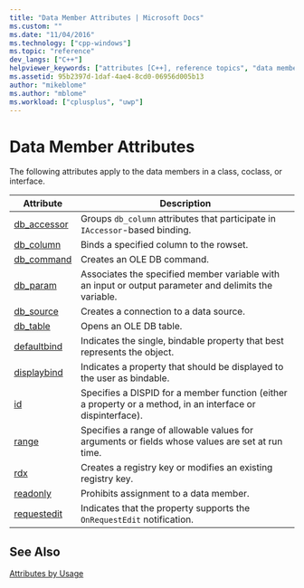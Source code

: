 ```yaml
---
title: "Data Member Attributes | Microsoft Docs"
ms.custom: ""
ms.date: "11/04/2016"
ms.technology: ["cpp-windows"]
ms.topic: "reference"
dev_langs: ["C++"]
helpviewer_keywords: ["attributes [C++], reference topics", "data members [C++], attributes", "data members [C++]"]
ms.assetid: 95b2397d-1daf-4ae4-8cd0-06956d005b13
author: "mikeblome"
ms.author: "mblome"
ms.workload: ["cplusplus", "uwp"]
---
```

# Data Member Attributes

The following attributes apply to the data members in a class, coclass, or interface.

|Attribute|Description|
|---------------|-----------------|
|[db_accessor](../windows/db-accessor.md)|Groups `db_column` attributes that participate in `IAccessor`-based binding.|
|[db_column](../windows/db-column.md)|Binds a specified column to the rowset.|
|[db_command](../windows/db-command.md)|Creates an OLE DB command.|
|[db_param](../windows/db-param.md)|Associates the specified member variable with an input or output parameter and delimits the variable.|
|[db_source](../windows/db-source.md)|Creates a connection to a data source.|
|[db_table](../windows/db-table.md)|Opens an OLE DB table.|
|[defaultbind](../windows/defaultbind.md)|Indicates the single, bindable property that best represents the object.|
|[displaybind](../windows/displaybind.md)|Indicates a property that should be displayed to the user as bindable.|
|[id](../windows/id.md)|Specifies a DISPID for a member function (either a property or a method, in an interface or dispinterface).|
|[range](../windows/range-cpp.md)|Specifies a range of allowable values for arguments or fields whose values are set at run time.|
|[rdx](../windows/rdx.md)|Creates a registry key or modifies an existing registry key.|
|[readonly](../windows/readonly-cpp.md)|Prohibits assignment to a data member.|
|[requestedit](../windows/requestedit.md)|Indicates that the property supports the `OnRequestEdit` notification.|

## See Also

[Attributes by Usage](../windows/attributes-by-usage.md)